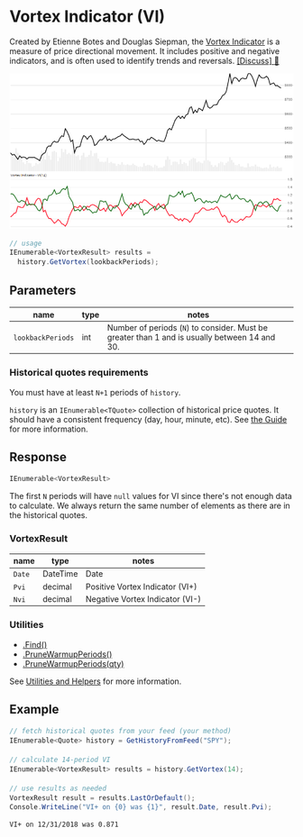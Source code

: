 # Vortex Indicator (VI)

Created by Etienne Botes and Douglas Siepman, the [Vortex Indicator](https://en.wikipedia.org/wiki/Vortex_indicator) is a measure of price directional movement.  It includes positive and negative indicators, and is often used to identify trends and reversals.
[[Discuss] :speech_balloon:](https://github.com/DaveSkender/Stock.Indicators/discussions/339 "Community discussion about this indicator")

![image](chart.png)

```csharp
// usage
IEnumerable<VortexResult> results =
  history.GetVortex(lookbackPeriods);  
```

## Parameters

| name | type | notes
| -- |-- |--
| `lookbackPeriods` | int | Number of periods (`N`) to consider.  Must be greater than 1 and is usually between 14 and 30.

### Historical quotes requirements

You must have at least `N+1` periods of `history`.

`history` is an `IEnumerable<TQuote>` collection of historical price quotes.  It should have a consistent frequency (day, hour, minute, etc).  See [the Guide](../../docs/GUIDE.md) for more information.

## Response

```csharp
IEnumerable<VortexResult>
```

The first `N` periods will have `null` values for VI since there's not enough data to calculate.  We always return the same number of elements as there are in the historical quotes.

### VortexResult

| name | type | notes
| -- |-- |--
| `Date` | DateTime | Date
| `Pvi` | decimal | Positive Vortex Indicator (VI+)
| `Nvi` | decimal | Negative Vortex Indicator (VI-)

### Utilities

- [.Find()](../../docs/UTILITIES.md#find-indicator-result-by-date)
- [.PruneWarmupPeriods()](../../docs/UTILITIES.md#prune-warmup-periods)
- [.PruneWarmupPeriods(qty)](../../docs/UTILITIES.md#prune-warmup-periods)

See [Utilities and Helpers](../../docs/UTILITIES.md#content) for more information.

## Example

```csharp
// fetch historical quotes from your feed (your method)
IEnumerable<Quote> history = GetHistoryFromFeed("SPY");

// calculate 14-period VI
IEnumerable<VortexResult> results = history.GetVortex(14);

// use results as needed
VortexResult result = results.LastOrDefault();
Console.WriteLine("VI+ on {0} was {1}", result.Date, result.Pvi);
```

```bash
VI+ on 12/31/2018 was 0.871
```
